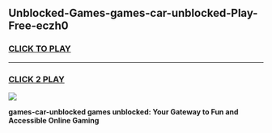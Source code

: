 
## Unblocked-Games-games-car-unblocked-Play-Free-eczh0
<h3>
<a href="https://premium76.site?title=games-car-unblocked&ref=18A1">CLICK TO PLAY</a></h3>
<hr>

<h3>
<a href="https://premium76.site?title=games-car-unblocked&ref=18A1">CLICK 2 PLAY</a>
  
</h3>

<a href="https://premium76.site?title=games-car-unblocked&ref=18A1"><img src="https://clearcache.store/games.png"></a>


**games-car-unblocked games unblocked: Your Gateway to Fun and Accessible Online Gaming**
